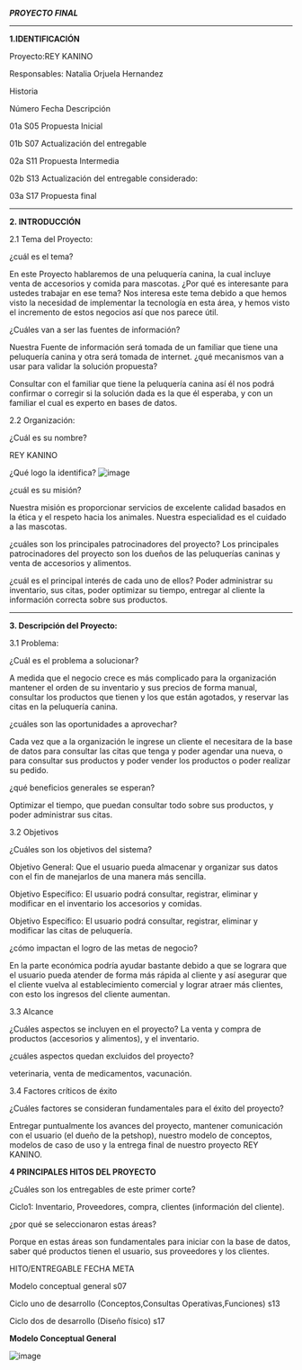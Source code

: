 
***PROYECTO FINAL***

______
**1.IDENTIFICACIÓN**

Proyecto:REY KANINO

Responsables: Natalia Orjuela Hernandez

Historia

Número	Fecha	Descripción

01a	    S05	Propuesta Inicial

01b	    S07	Actualización del entregable 

02a    	S11	Propuesta Intermedia

02b    	S13	Actualización del entregable considerado:

03a	    S17	Propuesta final
_______

**2.  INTRODUCCIÓN**

2.1  	Tema del Proyecto:

¿cuál es el tema? 

En este Proyecto hablaremos de una peluquería canina, la cual incluye venta de accesorios y comida para mascotas.
¿Por qué es interesante para ustedes trabajar en ese tema?
Nos interesa este tema debido a que hemos visto la necesidad de implementar la tecnología en esta área, y hemos visto el incremento de estos negocios así que nos parece útil.

¿Cuáles van a ser las fuentes de información? 

 Nuestra Fuente de información será tomada de un familiar que tiene una peluquería canina y otra será tomada de internet.
¿qué mecanismos van a usar para validar la solución propuesta? 

Consultar con el familiar que tiene la peluquería canina así él nos podrá confirmar o corregir si la solución dada es la que él esperaba, y con un familiar el cual es experto en bases de datos.

2.2   Organización:

¿Cuál es su nombre?

 REY KANINO
 
 ¿Qué logo la identifica?
 ![image](https://user-images.githubusercontent.com/54339107/185948511-667179a7-fbd9-4956-8a0b-684b5ab9c289.png)

¿cuál es su misión?

Nuestra misión es proporcionar servicios de excelente calidad basados en la ética y el respeto hacia los animales. Nuestra especialidad es el cuidado a las mascotas.

¿cuáles son los principales patrocinadores del proyecto?
Los principales patrocinadores del proyecto son los dueños de las peluquerías caninas y venta de accesorios y alimentos.

¿cuál es el principal interés de cada uno de ellos? 
Poder administrar su inventario, sus citas, poder optimizar su tiempo, entregar al cliente la información correcta sobre sus productos.
_____

**3. Descripción del Proyecto:**

3.1 Problema:

¿Cuál es el problema a solucionar?

A medida que el negocio crece es más complicado para la organización mantener el orden de su inventario y sus precios de forma manual, consultar los productos que tienen y los que están agotados, y reservar las citas en la peluquería canina.

¿cuáles son las oportunidades a aprovechar?

Cada vez que a la organización le ingrese un cliente el necesitara de la base de datos para consultar las citas que tenga y poder agendar una nueva, o para consultar sus productos y poder vender los productos o poder realizar su pedido.

¿qué beneficios generales se esperan?

Optimizar el tiempo, que puedan consultar todo sobre sus productos, y poder administrar sus citas.

3.2 Objetivos 

¿Cuáles son los objetivos del sistema? 

Objetivo General: Que el usuario pueda almacenar y organizar sus datos con el fin de manejarlos de una manera más sencilla.

Objetivo Específico: El usuario podrá consultar, registrar, eliminar y modificar en el inventario los accesorios y comidas.

Objetivo Específico: El usuario podrá consultar, registrar, eliminar y modificar las citas de peluquería. 

¿cómo impactan el logro de las metas de negocio?

En la parte económica podría ayudar bastante debido a que se lograra que el usuario pueda atender de forma más rápida al cliente y así asegurar que el cliente vuelva al establecimiento comercial y lograr atraer más clientes, con esto los ingresos del cliente aumentan. 

3.3 Alcance

¿Cuáles aspectos se incluyen en el proyecto? 
La venta y compra de productos (accesorios y alimentos), y el inventario.

¿cuáles aspectos quedan excluidos del proyecto? 

veterinaria, venta de medicamentos, vacunación.

3.4 Factores críticos de éxito 

¿Cuáles factores se consideran fundamentales para el éxito del proyecto? 

Entregar puntualmente los avances del proyecto, mantener comunicación con el usuario (el dueño de la petshop), nuestro modelo de conceptos, modelos de caso de uso y la entrega final de nuestro proyecto REY KANINO.

**4 PRINCIPALES HITOS DEL PROYECTO**

¿Cuáles son los entregables de este primer corte?

Ciclo1: Inventario, Proveedores, compra, clientes (información del cliente).

¿por qué se seleccionaron estas áreas?

Porque en estas áreas son fundamentales para iniciar con la base de datos, saber qué productos tienen el usuario, sus proveedores y los clientes.

HITO/ENTREGABLE	FECHA META

Modelo conceptual general	s07

Ciclo uno de desarrollo
(Conceptos,Consultas Operativas,Funciones)	s13

Ciclo dos de desarrollo
(Diseño físico)	s17

**Modelo Conceptual General**

![image](https://user-images.githubusercontent.com/54339107/185948640-18e0ce25-662a-4e96-8c43-d1b0fffa01f7.png)

